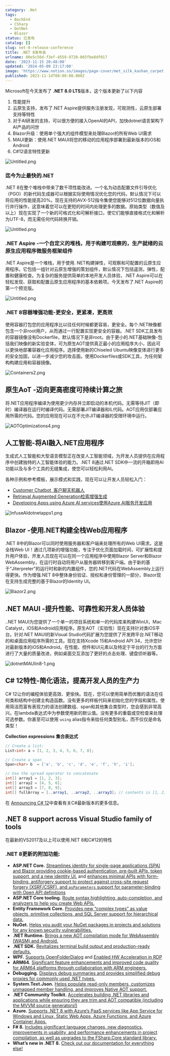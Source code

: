 ```yaml
---
category: .Net
tags:
  - BackEnd
  - CSharp
  - DotNet
  - Blazor
status: 已发布
catalog: []
slug: net-8-release-conference
title: .NET 8发布会
urlname: 80e5c56d-f3ef-4559-9720-865fbe8df017
date: '2023-11-15 20:48:00'
updated: '2024-05-09 23:17:00'
image: 'https://www.notion.so/images/page-cover/met_silk_kashan_carpet.jpg'
published: 2023-11-14T08:00:00.000Z
---
```


Microsoft在今天发布了 **.NET 8.0 LTS**版本，这个版本更新了以下内容

1. 性能提升
2. 云原生支持，发布了.NET Aspire提供服务注册发现，可观测性，云原生部署支持等特性
3. 对于AI研发的支持，可以很方便的接入OpenAI的API，加快dotnet语言架构下AI产品的问世
4. Blazor升级：使用单个强大的组件模型来处理Blazor的所有Web UI需求
5. MAUI更新：使用.NET MAUI将您的移动的应用程序部署到最新版本的iOS和Android
6. C#12语言特性更新

![Untitled.png](https://prod-files-secure.s3.us-west-2.amazonaws.com/5d24fe63-e567-4804-86f9-9fdc62e13082/10cda029-65af-4ea7-b30e-605b2d9e6c57/Untitled.png?X-Amz-Algorithm=AWS4-HMAC-SHA256&X-Amz-Content-Sha256=UNSIGNED-PAYLOAD&X-Amz-Credential=ASIAZI2LB4667MJAKDX5%2F20250405%2Fus-west-2%2Fs3%2Faws4_request&X-Amz-Date=20250405T213317Z&X-Amz-Expires=3600&X-Amz-Security-Token=IQoJb3JpZ2luX2VjEL7%2F%2F%2F%2F%2F%2F%2F%2F%2F%2FwEaCXVzLXdlc3QtMiJHMEUCIQCwA2UOY5GSho4XgDLZLpjQXm2sQ2EGGRDuKLwSuzQ4FwIgTcmkXh%2BaoB02fBT1WujCJGcNW4lDpy%2BiqDMfciBj7GEq%2FwMINxAAGgw2Mzc0MjMxODM4MDUiDNJ1OkBmrju8hRR6pSrcA%2FoldLhK%2Bc2QAfMqV%2BXQsq7gIw9S96dCMX8XvdtxcYTMesuyEtEAvDGZiqKtPJHv%2B2dHAFg8%2FigkuVAxzBXs3WcH%2B85S99qQodEPp4fkuDWcn7kYfbE80FRuN%2BEcfKZ9Em13qnu4CP3BmJiD9%2F4BdE6OQWy6%2FMw3mtfnstAhRhuZiJDwKlidg0grytsXlUXjWI5%2Fl2dIaK8w2x95Z8TrIxnUwKC7rYDu4oniObhHmcVRQ9gYMsJW8lojeogtamnsUmGQguShXUGNxT0iuXlldrviXjhczNZyPuwxaNtfe4ZiX6YV4%2FgSdzMFKq2TA1PEMDj0oSs57SQaaBfZcTusEwQ8MncZpRNvduBBkSzKDp%2F8Sd3N5Czzvnu9MNkyggDB6PGEqKKJLiDbg4nRL2zVPGVftL1CnqfrD9H3D3byoMZ6iOJGAL7%2BzjA838VTn2w7khp7Ut2j37K6fPtiZaZfpAIR0mD2dnHojm0JHBvT%2B7JzQ8tIP%2BY%2B8KEelVjWv33Fk0xvWWAnpvP3OuTR0E2MF5BeMyihKWn7ouK7amYNd%2F3MlDj6m1xRk3Xv1sW7HQbMj%2Bdrg6pmfFe0MPrTd6tQpxI5JpyjcPAT%2Bf8wWW47ZkxQv9mNlv7mZYfuy1XpMP%2FAxr8GOqUBAMPtpoAErcEfne59por6Du1kjW6MS8Vt5CImKv8xoNIwUJqjSvs0X4z16jqWVPgufFBD%2BztKpiA4Hog6EOeia2KCisDsV%2Fc0w%2FdLZrCn0vI%2BrwNFHx7DgRGGZ2CGcBJq5CqiLlZTlM8Jf%2FENtJTRFydf4nhOvPw%2FQikr6m8JDZnHJuT8qpxqiUXVeGrQCg0IpnhFPV2wdld9%2Fl%2Ffa2Vpqj%2F1UICB&X-Amz-Signature=edd1d7778b3a95e1a2bc0de2a86beeb28d3f03e7c7f41ab40ba6244344a399ed&X-Amz-SignedHeaders=host&x-id=GetObject)


### **迄今为止最快的.NET**


.NET 8在整个堆栈中带来了数千项性能改进。一个名为动态配置文件引导优化（PGO）的新代码生成器可以根据实际使用情况优化您的代码，默认情况下可以将应用的性能提高20%。现在支持的AVX-512指令集使您能够对512位数据向量执行并行操作，这意味着您可以在更短的时间内处理更多的数据。原始类型（数值及以上）现在实现了一个新的可格式化和可解析接口，使它们能够直接格式化和解析为UTF-8，而无需任何代码转换开销。


![Untitled.png](https://prod-files-secure.s3.us-west-2.amazonaws.com/5d24fe63-e567-4804-86f9-9fdc62e13082/edcbf140-d619-4389-a4a6-f97c113ab9f2/Untitled.png?X-Amz-Algorithm=AWS4-HMAC-SHA256&X-Amz-Content-Sha256=UNSIGNED-PAYLOAD&X-Amz-Credential=ASIAZI2LB4667MJAKDX5%2F20250405%2Fus-west-2%2Fs3%2Faws4_request&X-Amz-Date=20250405T213317Z&X-Amz-Expires=3600&X-Amz-Security-Token=IQoJb3JpZ2luX2VjEL7%2F%2F%2F%2F%2F%2F%2F%2F%2F%2FwEaCXVzLXdlc3QtMiJHMEUCIQCwA2UOY5GSho4XgDLZLpjQXm2sQ2EGGRDuKLwSuzQ4FwIgTcmkXh%2BaoB02fBT1WujCJGcNW4lDpy%2BiqDMfciBj7GEq%2FwMINxAAGgw2Mzc0MjMxODM4MDUiDNJ1OkBmrju8hRR6pSrcA%2FoldLhK%2Bc2QAfMqV%2BXQsq7gIw9S96dCMX8XvdtxcYTMesuyEtEAvDGZiqKtPJHv%2B2dHAFg8%2FigkuVAxzBXs3WcH%2B85S99qQodEPp4fkuDWcn7kYfbE80FRuN%2BEcfKZ9Em13qnu4CP3BmJiD9%2F4BdE6OQWy6%2FMw3mtfnstAhRhuZiJDwKlidg0grytsXlUXjWI5%2Fl2dIaK8w2x95Z8TrIxnUwKC7rYDu4oniObhHmcVRQ9gYMsJW8lojeogtamnsUmGQguShXUGNxT0iuXlldrviXjhczNZyPuwxaNtfe4ZiX6YV4%2FgSdzMFKq2TA1PEMDj0oSs57SQaaBfZcTusEwQ8MncZpRNvduBBkSzKDp%2F8Sd3N5Czzvnu9MNkyggDB6PGEqKKJLiDbg4nRL2zVPGVftL1CnqfrD9H3D3byoMZ6iOJGAL7%2BzjA838VTn2w7khp7Ut2j37K6fPtiZaZfpAIR0mD2dnHojm0JHBvT%2B7JzQ8tIP%2BY%2B8KEelVjWv33Fk0xvWWAnpvP3OuTR0E2MF5BeMyihKWn7ouK7amYNd%2F3MlDj6m1xRk3Xv1sW7HQbMj%2Bdrg6pmfFe0MPrTd6tQpxI5JpyjcPAT%2Bf8wWW47ZkxQv9mNlv7mZYfuy1XpMP%2FAxr8GOqUBAMPtpoAErcEfne59por6Du1kjW6MS8Vt5CImKv8xoNIwUJqjSvs0X4z16jqWVPgufFBD%2BztKpiA4Hog6EOeia2KCisDsV%2Fc0w%2FdLZrCn0vI%2BrwNFHx7DgRGGZ2CGcBJq5CqiLlZTlM8Jf%2FENtJTRFydf4nhOvPw%2FQikr6m8JDZnHJuT8qpxqiUXVeGrQCg0IpnhFPV2wdld9%2Fl%2Ffa2Vpqj%2F1UICB&X-Amz-Signature=918bb354a3e1bcb8cd059dbfd1ab99b5200c215377ab0e0b33bf47213048205d&X-Amz-SignedHeaders=host&x-id=GetObject)


### **.NET Aspire -一个自定义的堆栈，用于构建可观察的，生产就绪的云原生应用程序微服务框架组件**


.NET Aspire是一个堆栈，用于使用. NET构建弹性，可观察和可配置的云原生应用程序。它包括一组针对云原生增强的策划组件，默认情况下包括遥测，弹性，配置和健康检查。为复杂的服务提供简单的本地开发人员体验，.NET Aspire可以在轻松发现、获取和配置云原生应用程序的基本依赖项。今天发布了.NET Aspire的第一个预览版。


![Untitled.png](https://prod-files-secure.s3.us-west-2.amazonaws.com/5d24fe63-e567-4804-86f9-9fdc62e13082/ff6a34d3-ac25-412d-9204-a7263d00528f/Untitled.png?X-Amz-Algorithm=AWS4-HMAC-SHA256&X-Amz-Content-Sha256=UNSIGNED-PAYLOAD&X-Amz-Credential=ASIAZI2LB4667MJAKDX5%2F20250405%2Fus-west-2%2Fs3%2Faws4_request&X-Amz-Date=20250405T213317Z&X-Amz-Expires=3600&X-Amz-Security-Token=IQoJb3JpZ2luX2VjEL7%2F%2F%2F%2F%2F%2F%2F%2F%2F%2FwEaCXVzLXdlc3QtMiJHMEUCIQCwA2UOY5GSho4XgDLZLpjQXm2sQ2EGGRDuKLwSuzQ4FwIgTcmkXh%2BaoB02fBT1WujCJGcNW4lDpy%2BiqDMfciBj7GEq%2FwMINxAAGgw2Mzc0MjMxODM4MDUiDNJ1OkBmrju8hRR6pSrcA%2FoldLhK%2Bc2QAfMqV%2BXQsq7gIw9S96dCMX8XvdtxcYTMesuyEtEAvDGZiqKtPJHv%2B2dHAFg8%2FigkuVAxzBXs3WcH%2B85S99qQodEPp4fkuDWcn7kYfbE80FRuN%2BEcfKZ9Em13qnu4CP3BmJiD9%2F4BdE6OQWy6%2FMw3mtfnstAhRhuZiJDwKlidg0grytsXlUXjWI5%2Fl2dIaK8w2x95Z8TrIxnUwKC7rYDu4oniObhHmcVRQ9gYMsJW8lojeogtamnsUmGQguShXUGNxT0iuXlldrviXjhczNZyPuwxaNtfe4ZiX6YV4%2FgSdzMFKq2TA1PEMDj0oSs57SQaaBfZcTusEwQ8MncZpRNvduBBkSzKDp%2F8Sd3N5Czzvnu9MNkyggDB6PGEqKKJLiDbg4nRL2zVPGVftL1CnqfrD9H3D3byoMZ6iOJGAL7%2BzjA838VTn2w7khp7Ut2j37K6fPtiZaZfpAIR0mD2dnHojm0JHBvT%2B7JzQ8tIP%2BY%2B8KEelVjWv33Fk0xvWWAnpvP3OuTR0E2MF5BeMyihKWn7ouK7amYNd%2F3MlDj6m1xRk3Xv1sW7HQbMj%2Bdrg6pmfFe0MPrTd6tQpxI5JpyjcPAT%2Bf8wWW47ZkxQv9mNlv7mZYfuy1XpMP%2FAxr8GOqUBAMPtpoAErcEfne59por6Du1kjW6MS8Vt5CImKv8xoNIwUJqjSvs0X4z16jqWVPgufFBD%2BztKpiA4Hog6EOeia2KCisDsV%2Fc0w%2FdLZrCn0vI%2BrwNFHx7DgRGGZ2CGcBJq5CqiLlZTlM8Jf%2FENtJTRFydf4nhOvPw%2FQikr6m8JDZnHJuT8qpxqiUXVeGrQCg0IpnhFPV2wdld9%2Fl%2Ffa2Vpqj%2F1UICB&X-Amz-Signature=9ad6ee69cbd4011969d4185d8f156651e40644abc8567e43e4376919d32d88c3&X-Amz-SignedHeaders=host&x-id=GetObject)


### **.NET 8容器增强功能-更安全，更紧凑，更高效**


使用容器打包您的应用程序比以往任何时候都更容易，更安全。每个.NET映像都包含一个非root用户，从而通过一行配置实现更安全的容器。.NET SDK工具发布的容器镜像没有Dockerfile，默认情况下是非root。由于更小的.NET基础映像-包括我们映像的新实验变体，可为原生AOT提供真正最小的应用程序大小，因此可以更快地部署容器化应用程序。选择使用新的Chiseled Ubuntu映像变体进行更多的安全加固，以进一步减少您的攻击面。使用Dockerfiles或SDK工具，为任何架构构建应用和容器镜像。


![Containers2.png](https://devblogs.microsoft.com/dotnet/wp-content/uploads/sites/10/2023/11/Containers2.png)


## 原生AoT -迈向更高密度可持续计算之旅


将.NET应用程序编译为使用更少内存并立即启动的本机代码。无需等待JIT（即时）编译器在运行时编译代码。无需部署JIT编译器和IL代码。AOT应用仅部署应用所需的代码。您的应用现在可以在不允许JIT编译器的受限环境中运行。


![AOTOptimizations4.png](https://devblogs.microsoft.com/dotnet/wp-content/uploads/sites/10/2023/11/AOTOptimizations4.png)


## 人工智能-将AI融入.NET应用程序


生成式人工智能和大型语言模型正在改变人工智能领域，为开发人员提供在应用程序中创建独特的人工智能体验的能力。.NET 8通过.NET SDK中一流的开箱即用AI功能以及与多个工具的无缝集成，使您可以轻松利用AI。


各种示例和参考模板，展示模式和实践，现在可以让开发人员轻松入门：

- [Customer Chatbot](https://github.com/dotnet/eShop)[ ](https://github.com/dotnet/eShop)[ 客户聊天机器人](https://github.com/dotnet/eShop)
- [Retrieval Augmented Generation](https://github.com/Azure-Samples/azure-search-openai-demo-csharp)[检索增强生成](https://github.com/Azure-Samples/azure-search-openai-demo-csharp)
- [Developing Apps using Azure AI services](https://devblogs.microsoft.com/dotnet/demystifying-retrieval-augmented-generation-with-dotnet/)[使用Azure AI服务开发应用](https://devblogs.microsoft.com/dotnet/demystifying-retrieval-augmented-generation-with-dotnet/)

![InfuseAIdotnetapps1.png](https://devblogs.microsoft.com/dotnet/wp-content/uploads/sites/10/2023/11/InfuseAIdotnetapps1.png)


## Blazor -使用.NET构建全栈Web应用程序


.NET 8中的Blazor可以同时使用服务器和客户端来处理所有的Web UI需求。这是全栈Web UI！通过几项新的增强功能，专注于优化页面加载时间，可扩展性和提升用户体验，开发人员现在可以在同一个应用程序中使用Blazor Server和Blazor WebAssembly，在运行时自动将用户从服务器转移到客户端。由于新的基于“Jiterpreter”的运行时和新的内置组件，您的.NET代码在WebAssembly上运行得更快。作为增强.NET 8中整体身份验证、授权和身份管理的一部分，Blazor现在支持生成完整的基于Blazor的Identity UI。


![Blazor2.png](https://devblogs.microsoft.com/dotnet/wp-content/uploads/sites/10/2023/11/Blazor2.png)


## .NET MAUI -提升性能、可靠性和开发人员体验


..NET MAUI为您提供了一个单一的项目系统和单一的代码库来构建WinUI，Mac Catalyst，iOS和Android应用程序。原生AOT（实验性）现在支持针对类iOS平台。针对.NET MAUI的新Visual Studio代码扩展为您提供了开发跨平台.NET移动的和桌面应用程序所需的工具。现在支持Xcode 15和Android API 34，允许您针对最新版本的iOS和Android。在性能、控件和UI元素以及特定于平台的行为方面进行了大量的质量改进，例如桌面交互添加了更好的点击处理、键盘侦听器等。


![dotnetMAUIin8-1.png](https://devblogs.microsoft.com/dotnet/wp-content/uploads/sites/10/2023/11/dotnetMAUIin8-1.png)


## C# 12特性-简化语法，提高开发人员的生产力


C# 12让你的编程体验更高效、更愉快。现在，您可以使用简单而优雅的语法在任何类和结构中创建主构造函数。没有更多的样板代码来初始化您的字段和属性。使用简洁而富有表现力的语法创建数组、span和其他集合类型时，您会感到非常高兴。在lambda表达式中为参数使用新的默认值。没有更多的重载或空检查来处理可选参数。你甚至可以使用 `using` alias指令来给任何类型别名，而不仅仅是命名类型！


**Collection expressions** **集合表达式**


```c#
// Create a list:
List<int> a = [1, 2, 3, 4, 5, 6, 7, 8];

// Create a span
Span<char> b  = ['a', 'b', 'c', 'd', 'e', 'f', 'h', 'i'];

// Use the spread operator to concatenate
int[] array1 = [1, 2, 3];
int[] array2 = [4, 5, 6];
int[] array3 = [7, 8, 9];
int[] fullArray = [..array1, ..array2, ..array3]; // contents is [1, 2, 3, 4, 5, 6, 7, 8, 9]
```


在 [Announcing C# 12](https://devblogs.microsoft.com/dotnet/announcing-csharp-12)中查看有关C#最新版本的更多信息。


## .NET 8 support across Visual Studio family of tools


在最新的VS2017及以上可以使用.NET 8和C#12的特性


### .NET 8更新的附加功能:

- **ASP.NET Core.** [Streamlines identity for single-page applications (SPA) and Blazor providing cookie-based authentication, pre-built APIs, token support, and a new identity UI.](https://devblogs.microsoft.com/dotnet/whats-new-with-identity-in-dotnet-8/) and [enhances minimal APIs with form-binding, antiforgery support to protect against cross-site request forgery (XSRF/CSRF), and ](https://learn.microsoft.com/aspnet/core/release-notes/aspnetcore-8.0#minimal-apis)[`asParameters`](https://learn.microsoft.com/aspnet/core/release-notes/aspnetcore-8.0#minimal-apis)[ support for parameter-binding with Open API definitions](https://learn.microsoft.com/aspnet/core/release-notes/aspnetcore-8.0#minimal-apis)
- **ASP.NET Core tooling.** [Route syntax highlighting, auto-completion, and analyzers to help you create Web APIs.](https://devblogs.microsoft.com/dotnet/aspnet-core-route-tooling-dotnet-8/)
- **Entity Framework Core.** [Provides new “complex types” as value objects, primitive collections, and SQL Server support for hierarchical data.](https://devblogs.microsoft.com/dotnet/announcing-ef8-rc2/)
- **NuGet.** [Helps you audit your NuGet packages in projects and solutions for any known security vulnerabilities.](https://learn.microsoft.com/nuget/concepts/auditing-packages)
- **.NET Runtime.** [Brings a new AOT compilation mode for WebAssembly (WASM) and Android.](https://devblogs.microsoft.com/dotnet/announcing-dotnet-8-rc1/#androidstripilafteraot-mode-on-android)
- **.NET SDK.** [Revitalizes terminal build output and production-ready defaults.](https://learn.microsoft.com/dotnet/core/whats-new/dotnet-8#net-sdk)
- **WPF.** [Supports OpenFolderDialog](https://devblogs.microsoft.com/dotnet/wpf-file-dialog-improvements-in-dotnet-8/) and [Enabled HW Acceleration in RDP](https://devblogs.microsoft.com/dotnet/announcing-dotnet-8-rc1/#wpf-hardware-acceleration-in-rdp)
- **ARM64.** [Significant feature enhancements and improved code quality for ARM64 platforms through collaboration with ARM engineers.](https://devblogs.microsoft.com/dotnet/this-arm64-performance-in-dotnet-8/)
- **Debugging.** [Displays debug summaries and provides simplified debug proxies for commonly used .NET types.](https://devblogs.microsoft.com/dotnet/debugging-enhancements-in-dotnet-8/)
- **System.Text.Json.** [Helps populate read-only members, customizes unmapped member handling, and improves Native AOT support.](https://devblogs.microsoft.com/dotnet/system-text-json-in-dotnet-8/)
- **.NET Community Toolkit.** [Accelerates building .NET libraries and applications while ensuring they are trim and AOT compatible (including the MVVM source generators!)](https://devblogs.microsoft.com/dotnet/announcing-the-dotnet-community-toolkit-821/)
- **Azure.** [Supports .NET 8 with Azure’s PaaS services like App Service for Windows and Linux, Static Web Apps, Azure Functions, and Azure Container Apps.](https://aka.ms/appservice-dotnet8)
- **F# 8.** [Includes significant language changes, new diagnostics, improvements in usability, and performance enhancements in project compilation, as well as upgrades to the FSharp.Core standard library.](https://devblogs.microsoft.com/dotnet/announcing-fsharp-8/)
- **What’s new in .NET 8.** [Check out our documentation for everything else!](https://learn.microsoft.com/dotnet/core/whats-new/dotnet-8)
